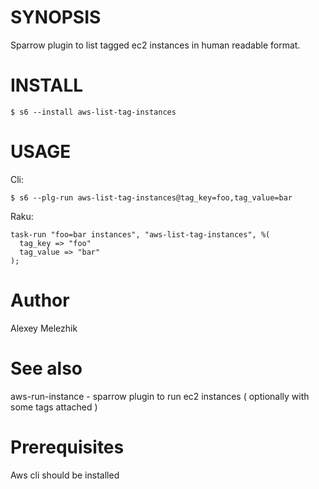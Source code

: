 # SYNOPSIS

Sparrow plugin to list tagged ec2 instances in human readable format.


# INSTALL

    $ s6 --install aws-list-tag-instances

# USAGE

Cli:

    $ s6 --plg-run aws-list-tag-instances@tag_key=foo,tag_value=bar

Raku:

    task-run "foo=bar instances", "aws-list-tag-instances", %(
      tag_key => "foo"
      tag_value => "bar"
    );


# Author

Alexey Melezhik

# See also

aws-run-instance - sparrow plugin to run ec2 instances ( optionally with some tags attached )

# Prerequisites

Aws cli should be installed

